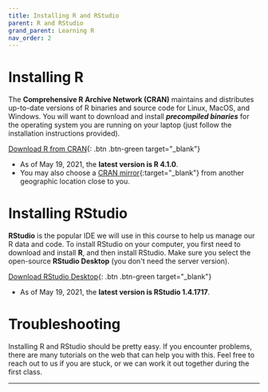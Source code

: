 ```yaml
---
title: Installing R and RStudio
parent: R and RStudio
grand_parent: Learning R
nav_order: 2
---
```


# Installing R

The **Comprehensive R Archive Network (CRAN)** maintains and distributes up-to-date versions of R binaries and source code for Linux, MacOS, and Windows. You will want to download and install _**precompiled binaries**_ for the operating system you are running on your laptop (just follow the installation instructions provided).

[Download R from CRAN](https://cran.r-project.org/){: .btn .btn-green target="_blank"}

- As of May 19, 2021, the **latest version is R 4.1.0**.
- You may also choose a [CRAN mirror](https://cran.r-project.org/mirrors.html){:target="_blank"} from another geographic location close to you.


# Installing RStudio

**RStudio** is the popular IDE we will use in this course to help us manage our R data and code. To install RStudio on your computer, you first need to download and install **R**, and then install RStudio. Make sure you select the open-source **RStudio Desktop** (you don't need the server version).

[Download RStudio Desktop](https://www.rstudio.com/products/rstudio/download/){: .btn .btn-green target="_blank"}

- As of May 19, 2021, the **latest version is RStudio 1.4.1717**.


# Troubleshooting

Installing R and RStudio should be pretty easy. If you encounter problems, there are many tutorials on the web that can help you with this. Feel free to reach out to us if you are stuck, or we can work it out together during the first class.

---
